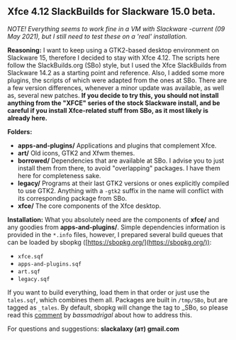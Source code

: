 ## Xfce 4.12 SlackBuilds for Slackware 15.0 beta.

*NOTE! Everything seems to work fine in a VM with Slackware -current (09 May 2021), but I still need to test these on a 'real' installation.*

**Reasoning:**
I want to keep using a GTK2-based desktop environment on Slackware 15, therefore I decided to stay with Xfce 4.12. The scripts here follow the SlackBuilds.org (SBo) style, but I used the Xfce SlackBuilds from Slackware 14.2 as a starting point and reference. Also, I added some more plugins, the scripts of which were adapted from the ones at SBo. There are a few version differences, whenever a minor update was available, as well as, several new patches. **If you decide to try this, you should not install anything from the "XFCE" series of the stock Slackware install, and be careful if you install Xfce-related stuff from SBo, as it most likely is already here.**

**Folders:**
 - **apps-and-plugins/** Applications and plugins that complement Xfce.
 - **art/** Old icons, GTK2 and Xfwm themes.
 - **borrowed/** Dependencies that are available at SBo. I advise you to just install them from there, to avoid "overlapping" packages. I have them here for completeness sake.
 - **legacy/** Programs at their last GTK2 versions or ones explicitly compiled to use GTK2. Anything with a `-gtk2` suffix in the name will conflict with its corresponding package from SBo.
 - **xfce/** The core components of the Xfce desktop.
 
**Installation:**
What you absolutely need are the components of **xfce/** and any goodies from **apps-and-plugins/**. Simple dependencies information is provided in the `*.info` files, however, I prepared several build queues that can be loaded by sbopkg ([https://sbopkg.org/](https://sbopkg.org/)):
 - `xfce.sqf`
 - `apps-and-plugins.sqf`
 - `art.sqf`
 - `legacy.sqf`

If you want to build everything, load them in that order or just use the `tales.sqf`, which combines them all. Packages are built in `/tmp/SBo`, but are tagged as `_tales`. By default, sbopkg will change the tag to _SBo, so please read this [comment](https://www.linuxquestions.org/questions/slackware-14/xfce-4-12-on-slackware-15-0-beta-gtk2-desktop-4175695004/#post6250087) by *bassmadrigal* about how to address this.

For questions and suggestions: **slackalaxy (ат) gmail.com**
